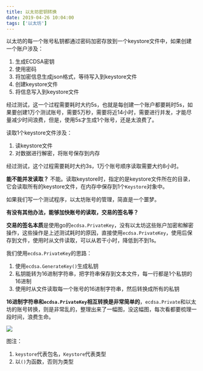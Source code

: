 ```yaml
---
title: 以太坊密钥转换
date: 2019-04-26 10:04:00
tags: ['以太坊']
---
```


以太坊的每一个账号私钥都通过密码加密存放到一个keystore文件中，如果创建一个账户涉及：
1. 生成ECDSA密钥
1. 使用密码
1. 将加密信息生成json格式，等待写入到keystore文件
1. 创建keystore文件
1. 将信息写入到keystore文件

经过测试，这一个过程需要耗时大约5s，也就是每创建一个账户都要耗时5s，如果要创建1万个测试账号，需要5万秒，需要将近14小时，需要进行并发，才能尽量减少时间浪费，但是，使用5s才生成1个账号，还是太浪费了。

读取1个keystore文件涉及：
1. 读keystore文件
1. 对数据进行解密，将账号保存到内存

经过测试，这个过程需要耗时大约3s，1万个账号顺序读取需要大约8小时。

**能不能并发读取？**
不能。读取keystore时，指定的是keystore文件所在的目录，它会读取所有的keystore文件，在内存中保存到1个`Keystore`对象中。

如果我们写一个测试程序，以太坊账号的管理，简直是一个噩梦。

**有没有其他办法，能够加快账号的读取，交易的签名等？**

**交易的签名本质**是使用go的`ecdsa.PrivateKey`，没有以太坊这些账户加密和解密操作，这些操作是上述测试耗时的原因，直接使用`ecdsa.PrivateKey`，使用后保存到文件，使用时从文件读取，可以从若干小时，降低到不到1s。

我们使用`ecdsa.PrivateKey`的思路：
1. 使用`ecdsa.GenerateKey()`生成私钥
1. 私钥能转为16进制字符串，把字符串保存到文本文件，每一行都是1个私钥的16进制
1. 使用时从文件读取每一个账号的16进制字符串，然后转换成所有的私钥


**16进制字符串和`ecdsa.PrivateKey`相互转换是非常简单的**，`ecdsa.Private`和以太坊的账号转换，则是非常乱的，整理出来了一幅图，没这幅图，每次看都要梳理一段时间，浪费生命。

![](https://lessisbetter.site/images/2019-04-eth-keys-transform.png)

图注：
1. `keystore`代表包名，`Keystore`代表类型
1. 以`()`为函数，否则为类型

